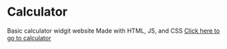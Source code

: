 # Calculator
Basic calculator widgit website
Made with HTML, JS, and CSS
[Click here to go to calculator](https://tomokos2.github.io/Calculator/index.html)
